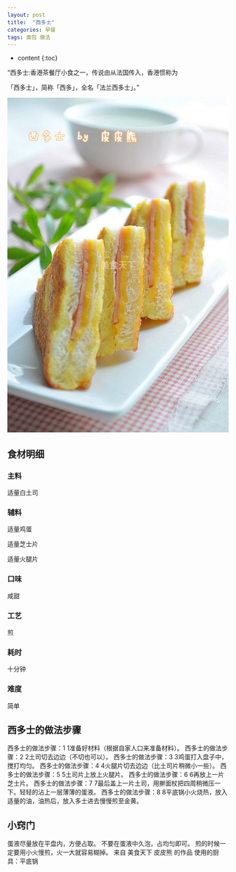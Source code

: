 ```yaml
---
layout: post
title:  "西多士"
categories: 早餐
tags: 面包 做法
---
```


* content
{:toc}

“西多士:香港茶餐厅小食之一，传说由从法国传入，香港惯称为

「西多士」，简称「西多」，全名「法兰西多士」。”
<div><img src="https://raw.githubusercontent.com/Lissa-321/Lissa-321.github.io/master/13.jpg"></div>






## 食材明细
### 主料
适量白土司

### 辅料
适量鸡蛋

适量芝士片

适量火腿片
### 口味
咸甜
### 工艺
煎
### 耗时
十分钟
### 难度
简单

## 西多士的做法步骤
西多士的做法步骤：1  1准备好材料（根据自家人口来准备材料）。
西多士的做法步骤：2  2土司切去边边（不切也可以）。
西多士的做法步骤：3  3鸡蛋打入盘子中，搅打均匀。
西多士的做法步骤：4  4火腿片切去边边（比土司片稍微小一些）。
西多士的做法步骤：5  5土司片上放上火腿片。
西多士的做法步骤：6  6再放上一片芝士片。
西多士的做法步骤：7  7最后盖上一片土司，用擀面杖把四周稍微压一下。轻轻的沾上一层薄薄的蛋液。
西多士的做法步骤：8  8平底锅小火烧热，放入适量的油，油热后，放入多士进去慢慢煎至金黄。
## 小窍门
蛋液尽量放在平盘内，方便占取。 
不要在蛋液中久泡，占均匀即可。 
煎的时候一定要用小火慢煎，火一大就容易糊掉。
来自 美食天下 皮皮熊 的作品
使用的厨具：平底锅
